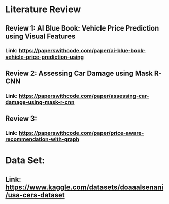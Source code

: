 # Literature Review

## Review 1: AI Blue Book: Vehicle Price Prediction using Visual Features
### Link: https://paperswithcode.com/paper/ai-blue-book-vehicle-price-prediction-using

## Review 2: Assessing Car Damage using Mask R-CNN
### Link: https://paperswithcode.com/paper/assessing-car-damage-using-mask-r-cnn

## Review 3:
### Link: https://paperswithcode.com/paper/price-aware-recommendation-with-graph


# Data Set: 
## Link: https://www.kaggle.com/datasets/doaaalsenani/usa-cers-dataset
